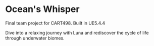 # Ocean's Whisper
Final team project for CART498.
Built in UE5.4.4

Dive into a relaxing journey with Luna and rediscover the cycle of life through underwater biomes.
